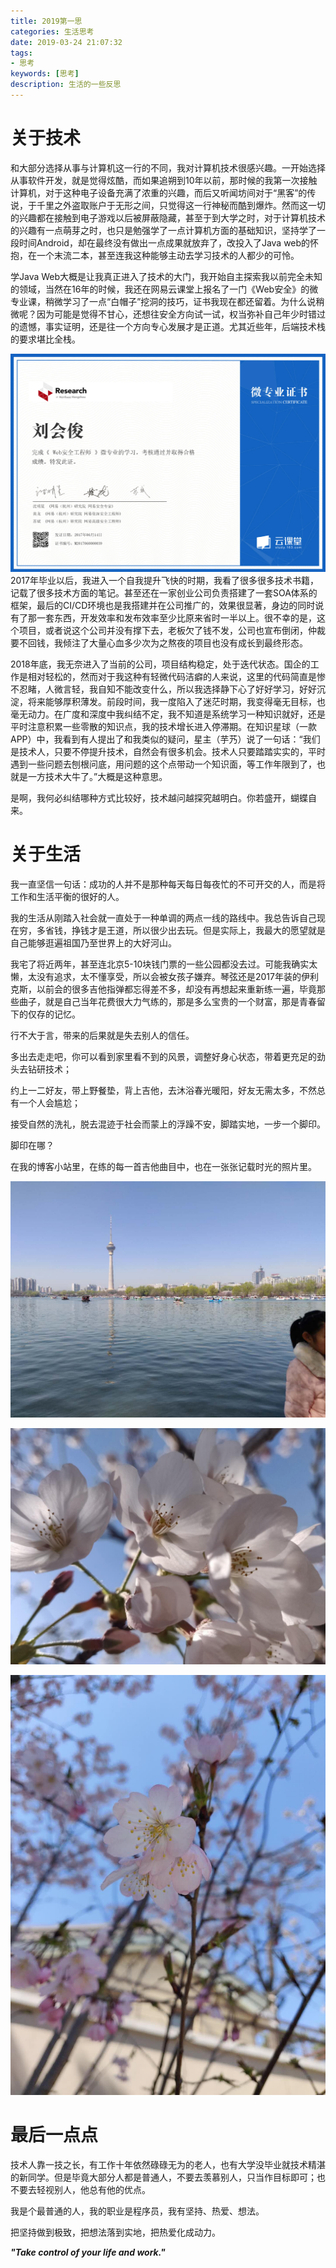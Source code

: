 ```yaml
---
title: 2019第一思
categories: 生活思考
date: 2019-03-24 21:07:32
tags:
- 思考
keywords: [思考]
description: 生活的一些反思
---
```


# 关于技术

和大部分选择从事与计算机这一行的不同，我对计算机技术很感兴趣。一开始选择从事软件开发，就是觉得炫酷，而如果追朔到10年以前，那时候的我第一次接触计算机，对于这种电子设备充满了浓重的兴趣，而后又听闻坊间对于“黑客”的传说，于千里之外盗取账户于无形之间，只觉得这一行神秘而酷到爆炸。然而这一切的兴趣都在接触到电子游戏以后被屏蔽隐藏，甚至于到大学之时，对于计算机技术的兴趣有一点萌芽之时，也只是勉强学了一点计算机方面的基础知识，坚持学了一段时间Android，却在最终没有做出一点成果就放弃了，改投入了Java web的怀抱，在一个末流二本，甚至连我这种能够主动去学习技术的人都少的可怜。

<!--more-->

学Java Web大概是让我真正进入了技术的大门，我开始自主探索我以前完全未知的领域，当然在16年的时候，我还在网易云课堂上报名了一门《Web安全》的微专业课，稍微学习了一点“白帽子”挖洞的技巧，证书我现在都还留着。为什么说稍微呢？因为可能是觉得不甘心，还想往安全方向试一试，权当弥补自己年少时错过的遗憾，事实证明，还是往一个方向专心发展才是正道。尤其近些年，后端技术栈的要求堪比全栈。

![2019第一思\证书](2019第一思\证书.png)2017年毕业以后，我进入一个自我提升飞快的时期，我看了很多很多技术书籍，记载了很多技术方面的笔记。甚至还在一家创业公司负责搭建了一套SOA体系的框架，最后的CI/CD环境也是我搭建并在公司推广的，效果很显著，身边的同时说有了那一套东西，开发效率和发布效率至少比原来省时一半以上。很不幸的是，这个项目，或者说这个公司并没有撑下去，老板欠了钱不发，公司也宣布倒闭，仲裁要不回钱，我倾注了大量心血多少次为之熬夜的项目也没有成长到最终形态。

 2018年底，我无奈进入了当前的公司，项目结构稳定，处于迭代状态。国企的工作是相对轻松的，然而对于我这种有轻微代码洁癖的人来说，这里的代码简直是惨不忍睹，人微言轻，我自知不能改变什么，所以我选择静下心了好好学习，好好沉淀，将来能够厚积薄发。前段时间，我一度陷入了迷茫时期，我变得毫无目标，也毫无动力。在广度和深度中我纠结不定，我不知道是系统学习一种知识就好，还是平时注意积累一些零散的知识点，我的技术增长进入停滞期。在知识星球（一款APP）中，我看到有人提出了和我类似的疑问，星主（芋艿）说了一句话：“我们是技术人，只要不停提升技术，自然会有很多机会。技术人只要踏踏实实的，平时遇到一些问题去刨根问底，用问题的这个点带动一个知识面，等工作年限到了，也就是一方技术大牛了。”大概是这种意思。

是啊，我何必纠结哪种方式比较好，技术越问越探究越明白。你若盛开，蝴蝶自来。

# 关于生活

我一直坚信一句话：成功的人并不是那种每天每日每夜忙的不可开交的人，而是将工作和生活平衡的很好的人。

我的生活从刚踏入社会就一直处于一种单调的两点一线的路线中。我总告诉自己现在穷，多省钱，挣钱才是王道，所以很少出去玩。但是实际上，我最大的愿望就是自己能够逛遍祖国乃至世界上的大好河山。

我宅了将近两年，甚至连北京5-10块钱门票的一些公园都没去过。可能我确实太懒，太没有追求，太不懂享受，所以会被女孩子嫌弃。琴弦还是2017年装的伊利克斯，以前会的很多吉他指弹都忘得差不多，却没有再想起来重新练一遍，毕竟那些曲子，就是自己当年花费很大力气练的，那是多么宝贵的一个财富，那是青春留下的仅存的记忆。

行不大于言，带来的后果就是失去别人的信任。

多出去走走吧，你可以看到家里看不到的风景，调整好身心状态，带着更充足的劲头去钻研技术；

约上一二好友，带上野餐垫，背上吉他，去沐浴春光暖阳，好友无需太多，不然总有一个人会尴尬；

接受自然的洗礼，脱去混迹于社会而蒙上的浮躁不安，脚踏实地，一步一个脚印。

脚印在哪？

在我的博客小站里，在练的每一首吉他曲目中，也在一张张记载时光的照片里。

![2019第一思\yuyuantan1](2019第一思\yuyuantan1.jpg)

![2019第一思\yuyuantan2](2019第一思\yuyuantan2.jpg)

![2019第一思\yuyuantan3](2019第一思\yuyuantan3.jpg)

# 最后一点点

技术人靠一技之长，有工作十年依然碌碌无为的老人，也有大学没毕业就技术精湛的新同学。但是毕竟大部分人都是普通人，不要去羡慕别人，只当作目标即可；也不要去轻视别人，他总有他的优点。

我是个最普通的人，我的职业是程序员，我有坚持、热爱、想法。

把坚持做到极致，把想法落到实地，把热爱化成动力。

***"Take control of your life and work."***
